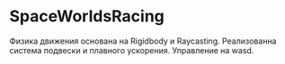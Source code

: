 # SpaceWorldsRacing

Физика движения основана на Rigidbody и Raycasting. Реализованна система подвески и плавного ускорения. Управление на wasd.

